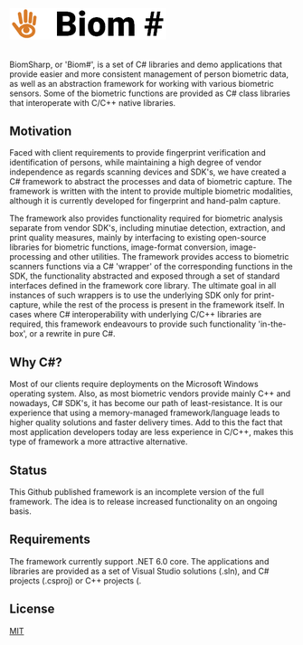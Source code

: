 ![Logo](https://github.com/BiomSharp/BiomSharp/blob/master/.branding/logo/github_logo.png)
######
BiomSharp, or 'Biom#', is a set of C# libraries and demo applications that provide easier and more consistent management of person biometric data, as well as an abstraction framework for working with various biometric sensors. Some of the biometric functions are provided as C# class libraries that interoperate with C/C++ native libraries.

## Motivation

Faced with client requirements to provide fingerprint verification and identification of persons, while maintaining a high degree of vendor independence as regards scanning devices and SDK's, we have created a C# framework to abstract the processes and data of biometric capture. The framework is written with the intent to provide multiple biometric modalities, although it is currently developed for fingerprint and hand-palm capture.

The framework also provides functionality required for biometric analysis separate from vendor SDK's, including minutiae detection, extraction, and print quality measures, mainly by interfacing to existing open-source libraries for biometric functions, image-format conversion, image-processing and other utilities. The framework provides access to biometric scanners functions via a C# 'wrapper' of the corresponding functions in the SDK, the functionality abstracted and exposed through a set of standard interfaces defined in the framework core library. The ultimate goal in all instances of such wrappers is to use the underlying SDK only for print-capture, while the rest of the process is present in the framework itself. In cases where C# interoperability with underlying C/C++ libraries are required, this framework endeavours to provide such functionality 'in-the-box', or a rewrite in pure C#.

## Why C#?

Most of our clients require deployments on the Microsoft Windows operating system. Also, as most biometric vendors provide mainly C++ and nowadays, C# SDK's, it has become our path of least-resistance. It is our experience that using a memory-managed framework/language leads to higher quality solutions and faster delivery times. Add to this the fact that most application developers today are less experience in C/C++, makes this type of framework a more attractive alternative.

## Status

This Github published framework is an incomplete version of the full framework. The idea is to release increased functionality on an ongoing basis.

## Requirements

The framework currently support .NET 6.0 core. The applications and libraries are provided as a set of Visual Studio solutions (.sln), and C# projects (.csproj) or C++ projects (.

## License

[MIT](https://github.com/BiomSharp/BiomSharp/blob/master/LICENSE.txt)


